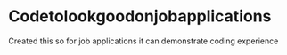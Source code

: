 # Codetolookgoodonjobapplications
Created this so for job applications it can demonstrate coding experience
